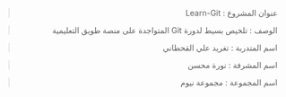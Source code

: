 <div dir="rtl">


> عنوان المشروع : Learn-Git 

> الوصف : تلخيص بسيط لدورة Git المتواجدة على منصة طويق التعليمية 

> اسم المتدربة : تغريد علي القحطاني 

> اسم المشرفة : نورة محسن 

> اسم المجموعة : مجموعة نيوم

<div>